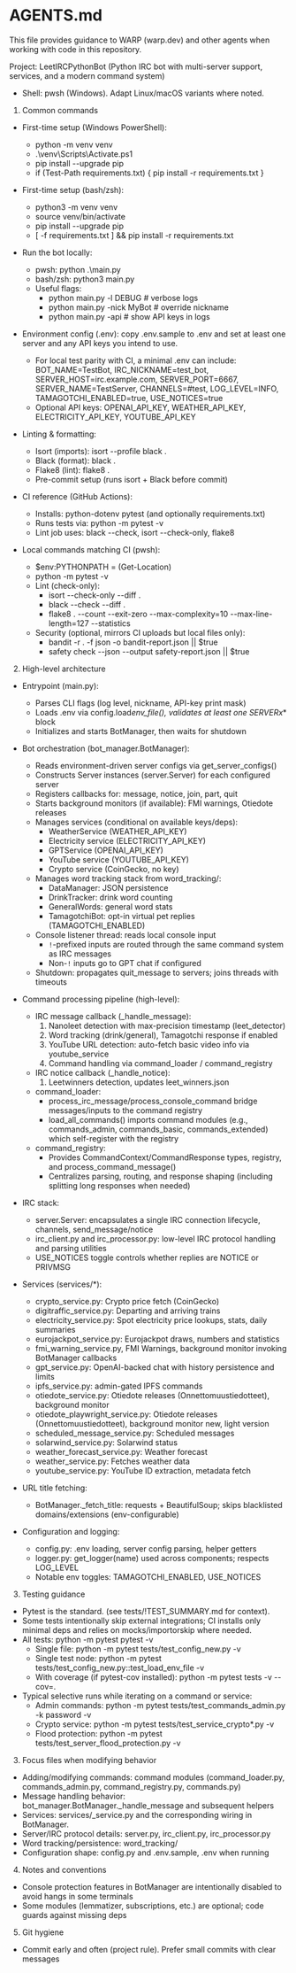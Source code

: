 # AGENTS.md

This file provides guidance to WARP (warp.dev) and other agents when working with code in this repository.

Project: LeetIRCPythonBot (Python IRC bot with multi-server support, services, and a modern command system)

- Shell: pwsh (Windows). Adapt Linux/macOS variants where noted.

1. Common commands

- First-time setup (Windows PowerShell):

  - python -m venv venv
  - .\venv\Scripts\Activate.ps1
  - pip install --upgrade pip
  - if (Test-Path requirements.txt) { pip install -r requirements.txt }

- First-time setup (bash/zsh):

  - python3 -m venv venv
  - source venv/bin/activate
  - pip install --upgrade pip
  - [ -f requirements.txt ] && pip install -r requirements.txt

- Run the bot locally:

  - pwsh: python .\main.py
  - bash/zsh: python3 main.py
  - Useful flags:
    - python main.py -l DEBUG # verbose logs
    - python main.py -nick MyBot # override nickname
    - python main.py -api # show API keys in logs

- Environment config (.env): copy .env.sample to .env and set at least one server and any API keys you intend to use.

  - For local test parity with CI, a minimal .env can include:
    BOT_NAME=TestBot,
    IRC_NICKNAME=test_bot,
    SERVER_HOST=irc.example.com,
    SERVER_PORT=6667,
    SERVER_NAME=TestServer,
    CHANNELS=#test,
    LOG_LEVEL=INFO,
    TAMAGOTCHI_ENABLED=true,
    USE_NOTICES=true
  - Optional API keys: OPENAI_API_KEY, WEATHER_API_KEY, ELECTRICITY_API_KEY, YOUTUBE_API_KEY

- Linting & formatting:

  - Isort (imports): isort --profile black .
  - Black (format): black .
  - Flake8 (lint): flake8 .
  - Pre-commit setup (runs isort + Black before commit)

- CI reference (GitHub Actions):

  - Installs: python-dotenv pytest (and optionally requirements.txt)
  - Runs tests via: python -m pytest -v
  - Lint job uses: black --check, isort --check-only, flake8

- Local commands matching CI (pwsh):
  - $env:PYTHONPATH = (Get-Location)
  - python -m pytest -v
  - Lint (check-only):
    - isort --check-only --diff .
    - black --check --diff .
    - flake8 . --count --exit-zero --max-complexity=10 --max-line-length=127 --statistics
  - Security (optional, mirrors CI uploads but local files only):
    - bandit -r . -f json -o bandit-report.json || $true
    - safety check --json --output safety-report.json || $true

2. High-level architecture

- Entrypoint (main.py):

  - Parses CLI flags (log level, nickname, API-key print mask)
  - Loads .env via config.load*env_file(), validates at least one SERVERx*\* block
  - Initializes and starts BotManager, then waits for shutdown

- Bot orchestration (bot_manager.BotManager):

  - Reads environment-driven server configs via get_server_configs()
  - Constructs Server instances (server.Server) for each configured server
  - Registers callbacks for: message, notice, join, part, quit
  - Starts background monitors (if available): FMI warnings, Otiedote releases
  - Manages services (conditional on available keys/deps):
    - WeatherService (WEATHER_API_KEY)
    - Electricity service (ELECTRICITY_API_KEY)
    - GPTService (OPENAI_API_KEY)
    - YouTube service (YOUTUBE_API_KEY)
    - Crypto service (CoinGecko, no key)
  - Manages word tracking stack from word_tracking/:
    - DataManager: JSON persistence
    - DrinkTracker: drink word counting
    - GeneralWords: general word stats
    - TamagotchiBot: opt-in virtual pet replies (TAMAGOTCHI_ENABLED)
  - Console listener thread: reads local console input
    - `!`-prefixed inputs are routed through the same command system as IRC messages
    - Non-`!` inputs go to GPT chat if configured
  - Shutdown: propagates quit_message to servers; joins threads with timeouts

- Command processing pipeline (high-level):

  - IRC message callback (\_handle_message):
    1. Nanoleet detection with max-precision timestamp (leet_detector)
    2. Word tracking (drink/general), Tamagotchi response if enabled
    3. YouTube URL detection: auto-fetch basic video info via youtube_service
    4. Command handling via command_loader / command_registry
  - IRC notice callback (\_handle_notice):
    1. Leetwinners detection, updates leet_winners.json
  - command_loader:
    - process_irc_message/process_console_command bridge messages/inputs to the command registry
    - load_all_commands() imports command modules (e.g., commands_admin, commands_basic, commands_extended) which self-register with the registry
  - command_registry:
    - Provides CommandContext/CommandResponse types, registry, and process_command_message()
    - Centralizes parsing, routing, and response shaping (including splitting long responses when needed)

- IRC stack:

  - server.Server: encapsulates a single IRC connection lifecycle, channels, send_message/notice
  - irc_client.py and irc_processor.py: low-level IRC protocol handling and parsing utilities
  - USE_NOTICES toggle controls whether replies are NOTICE or PRIVMSG

- Services (services/\*):

  - crypto_service.py: Crypto price fetch (CoinGecko)
  - digitraffic_service.py: Departing and arriving trains
  - electricity_service.py: Spot electricity price lookups, stats, daily summaries
  - eurojackpot_service.py: Eurojackpot draws, numbers and statistics
  - fmi_warning_service.py, FMI Warnings, background monitor invoking BotManager callbacks
  - gpt_service.py: OpenAI-backed chat with history persistence and limits
  - ipfs_service.py: admin-gated IPFS commands
  - otiedote_service.py: Otiedote releases (Onnettomuustiedotteet), background monitor
  - otiedote_playwright_service.py: Otiedote releases (Onnettomuustiedotteet), background monitor new, light version
  - scheduled_message_service.py: Scheduled messages
  - solarwind_service.py: Solarwind status
  - weather_forecast_service.py: Weather forecast
  - weather_service.py: Fetches weather data
  - youtube_service.py: YouTube ID extraction, metadata fetch

- URL title fetching:

  - BotManager.\_fetch_title: requests + BeautifulSoup; skips blacklisted domains/extensions (env-configurable)

- Configuration and logging:
  - config.py: .env loading, server config parsing, helper getters
  - logger.py: get_logger(name) used across components; respects LOG_LEVEL
  - Notable env toggles: TAMAGOTCHI_ENABLED, USE_NOTICES

3. Testing guidance

- Pytest is the standard. (see tests/!TEST_SUMMARY.md for context).
- Some tests intentionally skip external integrations; CI installs only minimal deps and relies on mocks/importorskip where needed.
- All tests: python -m pytest pytest -v
  - Single file: python -m pytest tests/test_config_new.py -v
  - Single test node: python -m pytest tests/test_config_new.py::test_load_env_file -v
  - With coverage (if pytest-cov installed): python -m pytest tests -v --cov=.
- Typical selective runs while iterating on a command or service:
  - Admin commands: python -m pytest tests/test_commands_admin.py -k password -v
  - Crypto service: python -m pytest tests/test_service_crypto\*.py -v
  - Flood protection: python -m pytest tests/test_server_flood_protection.py -v

3. Focus files when modifying behavior

- Adding/modifying commands: command modules (command_loader.py, commands_admin.py, command_registry.py, commands.py)
- Message handling behavior: bot_manager.BotManager.\_handle_message and subsequent helpers
- Services: services/<service>\_service.py and the corresponding wiring in BotManager.
- Server/IRC protocol details: server.py, irc_client.py, irc_processor.py
- Word tracking/persistence: word_tracking/
- Configuration shape: config.py and .env.sample, .env when running

4. Notes and conventions

- Console protection features in BotManager are intentionally disabled to avoid hangs in some terminals
- Some modules (lemmatizer, subscriptions, etc.) are optional; code guards against missing deps

5. Git hygiene

- Commit early and often (project rule). Prefer small commits with clear messages
